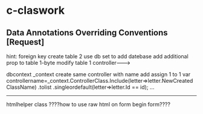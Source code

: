 # c-claswork

Data Annotations
Overriding Conventions [Request]
-------------
hint: foreign key
create table 2
use db set to add datebase
add additional prop to table 1-byte
modify table 1 controller--->

dbcontext _context
create same controller with name add assign 1 to 1
 var controllername=_context.ControllerClass.Include(letter=>letter.NewCreatedClassName)
    .tolist
    .singleordefault(letter=>letter.Id == id);
...

---------------
htmlhelper class
????how to use raw html on form begin form????




 





